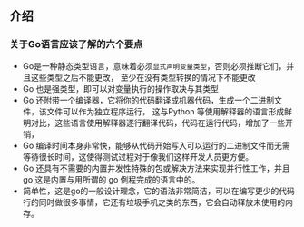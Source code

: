 ## 介绍

### 关于Go语言应该了解的六个要点
- Go是一种静态类型语言，意味着必须`显式声明变量类型`，否则必须推断它们，并且这些类型之后不能更改，
至少在没有类型转换的情况下不能更改
- Go 也是强类型，即可以对变量执行的操作取决与其类型
- Go 还附带一个编译器，它将你的代码翻译成机器代码，生成一个二进制文件，该文件可以作为独立程序运行，
这与Python 等使用解释器的语言形成鲜明对比，这些语言使用解释器逐行翻译代码，代码在运行代码，增加了一些开销，
- Go 编译时间本身非常快，能够从代码开始写入可以运行的二进制文件而无需等待很长时间，这使得测试过程对于像我们这样开发人员更方便。
- Go 还具有不需要的内置并发性特殊的包或解决方法来实现并行性工作，并且 go 这是内置与用所谓的 go 例程完成的语言中的。
- 简单性，这是go的一般设计理念，它的语法非常简洁，可以在编写更少的代码行的同时做很多事情，它还有垃圾手机之类的东西，它会自动释放未使用的内存。